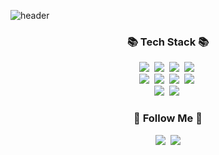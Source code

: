 
![header](https://capsule-render.vercel.app/api?type=slice&color=gradient&height=160&section=header&text=200%20OK%20Jinhong!&fontAlign=50&fontAlignY=70&fontSize=90&fontColor=FFFFFF)

<h3 align="center">📚 Tech Stack 📚</h3>
<p align="center">
  <img src="https://img.shields.io/badge/Kotlin-7F52FF?style=flat-square&logo=Kotlin&logoColor=white"/></a>&nbsp 
  <img src="https://img.shields.io/badge/Java-007396?style=flat-square&logo=Spring&logoColor=white"/></a>&nbsp
  <img src="https://img.shields.io/badge/Php-777BB4?style=flat-square&logo=Php&logoColor=white"/></a>&nbsp
  <img src="https://img.shields.io/badge/Python-3766AB?style=flat-square&logo=Python&logoColor=white"/></a>&nbsp 
  <br>
  <img src="https://img.shields.io/badge/Vue.js-4FC08D?style=flat-square&logo=Vue.js&logoColor=white"/></a>&nbsp
  <img src="https://img.shields.io/badge/Html-E34F26?style=flat-square&logo=Html5&logoColor=white"/></a>&nbsp
  <img src="https://img.shields.io/badge/Css-1572B6?style=flat-square&logo=Css3&logoColor=white"/></a>&nbsp
  <img src="https://img.shields.io/badge/Javascript-ffb13b?style=flat-square&logo=javascript&logoColor=white"/></a>&nbsp
  <br>
  <img src="https://img.shields.io/badge/Mysql-4479A1?style=flat-square&logo=MySql&logoColor=white"/></a>&nbsp
  <img src="https://img.shields.io/badge/Oracle-F80000?style=flat-square&logo=Oracle&logoColor=white"/></a>&nbsp
</p>

<h3 align="center">🌈 Follow Me 🌈</h3>
<p align="center">
  <a href="https://lee-jinhong.github.io/portfolio"><img src="https://img.shields.io/badge/protodotio-34A7C1?style=flat-square&logo=protodotio&logoColor=white&link=https://velog.io/@hyeinisfree"/></a>&nbsp
<!--   <a href="https://www.instagram.com/hye_inisfree/"><img src="https://img.shields.io/badge/Instagram-E4405F?style=flat-square&logo=Instagram&logoColor=white&link=https://www.instagram.com/hye_inisfree/"/></a>&nbsp -->
  <a href="mailto:a01022174171@gmail.com"><img src="https://img.shields.io/badge/Gmail-d14836?style=flat-square&logo=Gmail&logoColor=white&link=kimhyein7110@gmail.com"/></a>
</p>


<!--
**lee-jinhong/lee-jinhong** is a ✨ _special_ ✨ repository because its `README.md` (this file) appears on your GitHub profile.

Here are some ideas to get you started:

- 🔭 I’m currently working on ...
- 🌱 I’m currently learning ...
- 👯 I’m looking to collaborate on ...
- 🤔 I’m looking for help with ...
- 💬 Ask me about ...
- 📫 How to reach me: ...
- 😄 Pronouns: ...
- ⚡ Fun fact: ...
-->
